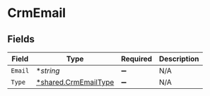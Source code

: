 # CrmEmail


## Fields

| Field                                                              | Type                                                               | Required                                                           | Description                                                        |
| ------------------------------------------------------------------ | ------------------------------------------------------------------ | ------------------------------------------------------------------ | ------------------------------------------------------------------ |
| `Email`                                                            | **string*                                                          | :heavy_minus_sign:                                                 | N/A                                                                |
| `Type`                                                             | [*shared.CrmEmailType](../../../pkg/models/shared/crmemailtype.md) | :heavy_minus_sign:                                                 | N/A                                                                |